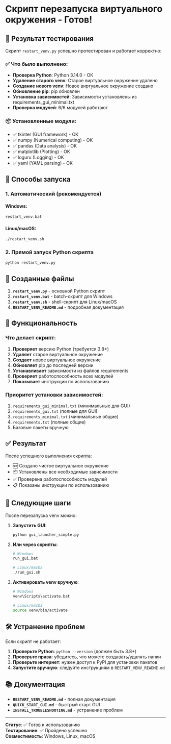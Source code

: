 # Скрипт перезапуска виртуального окружения - Готов!

## 🎉 Результат тестирования

Скрипт `restart_venv.py` успешно протестирован и работает корректно:

### ✅ Что было выполнено:
- **Проверка Python**: Python 3.14.0 - OK
- **Удаление старого venv**: Старое виртуальное окружение удалено
- **Создание нового venv**: Новое виртуальное окружение создано
- **Обновление pip**: pip обновлен
- **Установка зависимостей**: Зависимости установлены из requirements_gui_minimal.txt
- **Проверка модулей**: 6/6 модулей работают

### 📦 Установленные модули:
- ✅ tkinter (GUI framework) - OK
- ✅ numpy (Numerical computing) - OK  
- ✅ pandas (Data analysis) - OK
- ✅ matplotlib (Plotting) - OK
- ✅ loguru (Logging) - OK
- ✅ yaml (YAML parsing) - OK

## 🚀 Способы запуска

### 1. Автоматический (рекомендуется)

#### Windows:
```bash
restart_venv.bat
```

#### Linux/macOS:
```bash
./restart_venv.sh
```

### 2. Прямой запуск Python скрипта
```bash
python restart_venv.py
```

## 📁 Созданные файлы

1. **`restart_venv.py`** - основной Python скрипт
2. **`restart_venv.bat`** - batch-скрипт для Windows
3. **`restart_venv.sh`** - shell-скрипт для Linux/macOS
4. **`RESTART_VENV_README.md`** - подробная документация

## 🔧 Функциональность

### Что делает скрипт:
1. **Проверяет** версию Python (требуется 3.8+)
2. **Удаляет** старое виртуальное окружение
3. **Создает** новое виртуальное окружение
4. **Обновляет** pip до последней версии
5. **Устанавливает** зависимости из файлов requirements
6. **Проверяет** работоспособность всех модулей
7. **Показывает** инструкции по использованию

### Приоритет установки зависимостей:
1. `requirements_gui_minimal.txt` (минимальные для GUI)
2. `requirements_gui.txt` (полные для GUI)
3. `requirements_minimal.txt` (минимальные общие)
4. `requirements.txt` (полные общие)
5. Базовые пакеты вручную

## ✅ Результат

После успешного выполнения скрипта:

- 🆕 Создано чистое виртуальное окружение
- 📦 Установлены все необходимые зависимости
- ✅ Проверена работоспособность модулей
- 📋 Показаны инструкции по использованию

## 🎯 Следующие шаги

После перезапуска venv можно:

1. **Запустить GUI**:
   ```bash
   python gui_launcher_simple.py
   ```

2. **Или через скрипты**:
   ```bash
   # Windows
   run_gui.bat
   
   # Linux/macOS
   ./run_gui.sh
   ```

3. **Активировать venv вручную**:
   ```bash
   # Windows
   venv\Scripts\activate.bat
   
   # Linux/macOS
   source venv/bin/activate
   ```

## 🛠️ Устранение проблем

Если скрипт не работает:

1. **Проверьте Python**: `python --version` (должен быть 3.8+)
2. **Проверьте права**: убедитесь, что можете создавать/удалять папки
3. **Проверьте интернет**: нужен доступ к PyPI для установки пакетов
4. **Запустите вручную**: следуйте инструкциям в `RESTART_VENV_README.md`

## 📚 Документация

- **`RESTART_VENV_README.md`** - полная документация
- **`QUICK_START_GUI.md`** - быстрый старт GUI
- **`INSTALL_TROUBLESHOOTING.md`** - устранение проблем

---

**Статус**: ✅ Готов к использованию  
**Тестирование**: ✅ Пройдено успешно  
**Совместимость**: Windows, Linux, macOS
